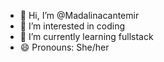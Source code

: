 - 👋 Hi, I’m @Madalinacantemir
- 👀 I’m interested in coding
- 🌱 I’m currently learning fullstack
- 😄 Pronouns: She/her
  

<!---
Madalinacantemir/Madalinacantemir is a ✨ special ✨ repository because its `README.md` (this file) appears on your GitHub profile.
You can click the Preview link to take a look at your changes.
--->
